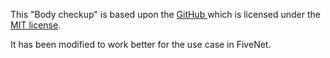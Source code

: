 This "Body checkup" is based upon the [GitHub ](https://github.com/onur-kaplan/Clickable-human-body-drawn-with-SVG) which is licensed under the [MIT license](https://github.com/HamadaFMahdi/vue-body-part-selector#license-mit).

It has been modified to work better for the use case in FiveNet.
